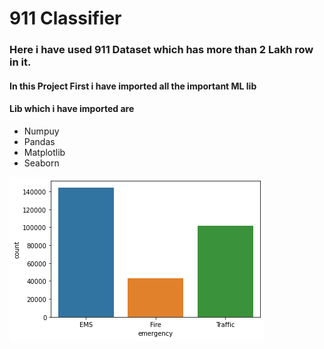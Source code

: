 # 911 Classifier

### Here i have used 911 Dataset which has more than 2 Lakh row in it.

#### In this Project First i have imported all the important ML lib 
#### Lib which i have imported are

* Numpuy
* Pandas
* Matplotlib
* Seaborn

![Count PLot](Countplot.png)
